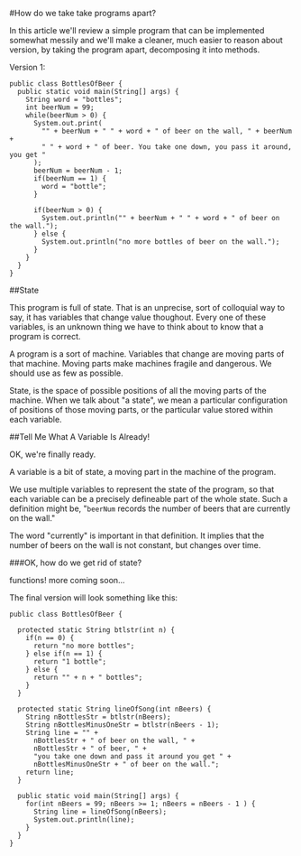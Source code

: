 #How do we take take programs apart?

In this article we'll review a simple program that can be implemented somewhat messily and we'll make a cleaner, much easier to reason about version, by taking the program apart, decomposing it into methods.

Version 1:

    public class BottlesOfBeer {
      public static void main(String[] args) {
        String word = "bottles";
        int beerNum = 99;
        while(beerNum > 0) {
          System.out.print(
            "" + beerNum + " " + word + " of beer on the wall, " + beerNum + 
            " " + word + " of beer. You take one down, you pass it around, you get "
          );
          beerNum = beerNum - 1;
          if(beerNum == 1) {
            word = "bottle";
          }

          if(beerNum > 0) {
            System.out.println("" + beerNum + " " + word + " of beer on the wall.");
          } else {
            System.out.println("no more bottles of beer on the wall.");
          }
        }
      }
    }

##State

This program is full of state. That is an unprecise, sort of colloquial way to say, it has variables that change value thoughout. Every one of these variables, is an unknown thing we have to think about to know that a program is correct.

A program is a sort of machine. Variables that change are moving parts of that machine. Moving parts make machines fragile and dangerous. We should use as few as possible.

State, is the space of possible positions of all the moving parts of the machine. When we talk about "a state", we mean a particular configuration of positions of those moving parts, or the particular value stored within each variable.

##Tell Me What A Variable Is Already!

OK, we're finally ready.

A variable is a bit of state, a moving part in the machine of the program. 

We use multiple variables to represent the state of the program, so that each variable can be a precisely defineable part of the whole state. Such a definition might be, "`beerNum` records the number of beers that are currently on the wall."

The word "currently" is important in that definition. It implies that the number of beers on the wall is not constant, but changes over time.

###OK, how do we get rid of state?

functions! more coming soon...

The final version will look something like this:

    public class BottlesOfBeer {
      
      protected static String btlstr(int n) {
        if(n == 0) {
          return "no more bottles";
        } else if(n == 1) {
          return "1 bottle";
        } else {
          return "" + n + " bottles";
        }
      }

      protected static String lineOfSong(int nBeers) {
        String nBottlesStr = btlstr(nBeers);
        String nBottlesMinusOneStr = btlstr(nBeers - 1);
        String line = "" + 
          nBottlesStr + " of beer on the wall, " +
          nBottlesStr + " of beer, " +
          "you take one down and pass it around you get " +
          nBottlesMinusOneStr + " of beer on the wall.";
        return line;
      }

      public static void main(String[] args) {
        for(int nBeers = 99; nBeers >= 1; nBeers = nBeers - 1 ) {
          String line = lineOfSong(nBeers);
          System.out.println(line);
        }
      }
    }
